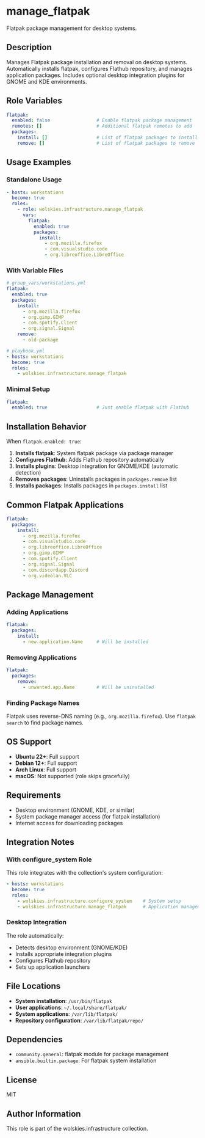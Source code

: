 # manage_flatpak

Flatpak package management for desktop systems.

## Description

Manages Flatpak package installation and removal on desktop systems. Automatically installs flatpak, configures Flathub repository, and manages application packages. Includes optional desktop integration plugins for GNOME and KDE environments.

## Role Variables

```yaml
flatpak:
  enabled: false                 # Enable flatpak package management
  remotes: []                    # Additional flatpak remotes to add
  packages:
    install: []                  # List of flatpak packages to install
    remove: []                   # List of flatpak packages to remove
```

## Usage Examples

### Standalone Usage

```yaml
- hosts: workstations
  become: true
  roles:
    - role: wolskies.infrastructure.manage_flatpak
      vars:
        flatpak:
          enabled: true
          packages:
            install:
              - org.mozilla.firefox
              - com.visualstudio.code
              - org.libreoffice.LibreOffice
```

### With Variable Files

```yaml
# group_vars/workstations.yml
flatpak:
  enabled: true
  packages:
    install:
      - org.mozilla.firefox
      - org.gimp.GIMP
      - com.spotify.Client
      - org.signal.Signal
    remove:
      - old-package

# playbook.yml
- hosts: workstations
  become: true
  roles:
    - wolskies.infrastructure.manage_flatpak
```

### Minimal Setup

```yaml
flatpak:
  enabled: true                  # Just enable flatpak with Flathub
```

## Installation Behavior

When `flatpak.enabled: true`:

1. **Installs flatpak**: System flatpak package via package manager
2. **Configures Flathub**: Adds Flathub repository automatically
3. **Installs plugins**: Desktop integration for GNOME/KDE (automatic detection)
4. **Removes packages**: Uninstalls packages in `packages.remove` list
5. **Installs packages**: Installs packages in `packages.install` list

## Common Flatpak Applications

```yaml
flatpak:
  packages:
    install:
      - org.mozilla.firefox
      - com.visualstudio.code
      - org.libreoffice.LibreOffice
      - org.gimp.GIMP
      - com.spotify.Client
      - org.signal.Signal
      - com.discordapp.Discord
      - org.videolan.VLC
```

## Package Management

### Adding Applications
```yaml
flatpak:
  packages:
    install:
      - new.application.Name     # Will be installed
```

### Removing Applications
```yaml
flatpak:
  packages:
    remove:
      - unwanted.app.Name        # Will be uninstalled
```

### Finding Package Names
Flatpak uses reverse-DNS naming (e.g., `org.mozilla.firefox`). Use `flatpak search` to find package names.

## OS Support

- **Ubuntu 22+**: Full support
- **Debian 12+**: Full support
- **Arch Linux**: Full support
- **macOS**: Not supported (role skips gracefully)

## Requirements

- Desktop environment (GNOME, KDE, or similar)
- System package manager access (for flatpak installation)
- Internet access for downloading packages

## Integration Notes

### With configure_system Role
This role integrates with the collection's system configuration:

```yaml
- hosts: workstations
  become: true
  roles:
    - wolskies.infrastructure.configure_system    # System setup
    - wolskies.infrastructure.manage_flatpak      # Application management
```

### Desktop Integration
The role automatically:
- Detects desktop environment (GNOME/KDE)
- Installs appropriate integration plugins
- Configures Flathub repository
- Sets up application launchers

## File Locations

- **System installation**: `/usr/bin/flatpak`
- **User applications**: `~/.local/share/flatpak/`
- **System applications**: `/var/lib/flatpak/`
- **Repository configuration**: `/var/lib/flatpak/repo/`

## Dependencies

- `community.general`: flatpak module for package management
- `ansible.builtin.package`: For flatpak system installation

## License

MIT

## Author Information

This role is part of the wolskies.infrastructure collection.
